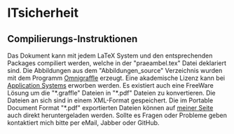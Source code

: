 ITsicherheit
============
Compilierungs-Instruktionen
---------------------------
Das Dokument kann mit jedem LaTeX System und den entsprechenden Packages compiliert werden, welche in der "praeambel.tex" Datei deklariert sind. Die Abbildungen aus dem "Abbildungen_source" Verzeichnis wurden mit dem Programm [Omnigraffle](http://www.omnigroup.com/omnigraffle/) erzeugt. Eine akademische Lizenz kann bei [Application Systems](http://www.application-systems.de/omnigraffle/kaufen.html) erworben werden. Es existiert auch eine FreeWare Lösung um die "\*.graffle" Dateien in "\*.pdf" Dateien zu konvertieren. Die Dateien an sich sind in einem XML-Format gespeichert. Die im Portable Document Format "*.pdf" exportierten Dateien können auf [meiner Seite](http://public.fh-trier.de/~weissk/) auch direkt heruntergeladen werden.
Sollte es Fragen oder Probleme geben kontaktiert mich bitte per eMail, Jabber oder GitHub.
